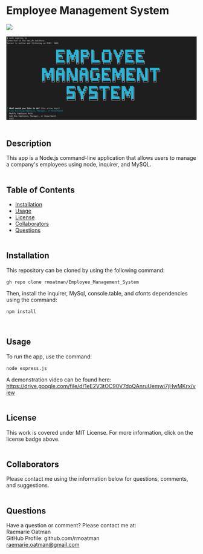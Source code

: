 # Employee Management System

[<img src="https://img.shields.io/badge/license-MIT-brightgreen?link=https://opensource.org/licenses/MIT">](https://opensource.org/licenses/MIT)

<img src="./assets/screenshot_of_employee_management_system.PNG" alt="Screenshot of terminal view displaying 'Employee Management System'">
<br><br>

## Description

This app is a Node.js command-line application that allows users to manage a company's employees using node, inquirer, and MySQL.
<br><br>

## Table of Contents

- [Installation](#installation)
- [Usage](#usage)
- [License](#license)
- [Collaborators](#collaborators)
- [Questions](#questions)
<br><br>

## Installation

This repository can be cloned by using the following command:
~~~
gh repo clone rmoatman/Employee_Management_System
~~~

Then, install the inquirer, MySql, console.table, and cfonts dependencies using the command:
~~~
npm install
~~~
<br>

## Usage

To run the app, use the command:
~~~
node express.js
~~~
A demonstration video can be found here: https://drive.google.com/file/d/1eE2V3tOC90V7doQAnruUemwi7jHwMKrx/view
<br><br>
## License

This work is covered under MIT License.  For more information, click on the license badge above.
<br><br>

## Collaborators

Please contact me using the information below for questions, comments, and suggestions.
<br><br>

## Questions

Have a question or comment?  Please contact me at:<br>
Raemarie Oatman<br>
GitHub Profile: github.com/rmoatman<br>
raemarie.oatman@gmail.com<br>

